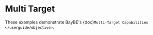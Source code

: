 # Multi Target

These examples demonstrate BayBE's
{doc}`Multi-Target Capabilities </userguide/objective>`.